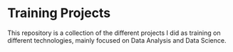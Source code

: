 # Training Projects

This repository is a collection of the different projects I did as training on different technologies, mainly focused on Data Analysis and Data Science.
